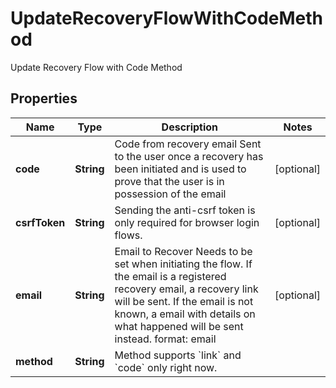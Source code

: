 

# UpdateRecoveryFlowWithCodeMethod

Update Recovery Flow with Code Method

## Properties

| Name | Type | Description | Notes |
|------------ | ------------- | ------------- | -------------|
|**code** | **String** | Code from recovery email  Sent to the user once a recovery has been initiated and is used to prove that the user is in possession of the email |  [optional] |
|**csrfToken** | **String** | Sending the anti-csrf token is only required for browser login flows. |  [optional] |
|**email** | **String** | Email to Recover  Needs to be set when initiating the flow. If the email is a registered recovery email, a recovery link will be sent. If the email is not known, a email with details on what happened will be sent instead.  format: email |  [optional] |
|**method** | **String** | Method supports &#x60;link&#x60; and &#x60;code&#x60; only right now. |  |



